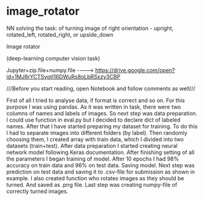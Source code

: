 # image_rotator
NN solving the task: of turning image of right orientation - upright, rotated_left, rotated_right, or upside_down



Image rotator

(deep-learning computer vision task)

Jupyter+zip.file+numpy.file ----> https://drive.google.com/open?id=1MJ8rYCTSyptI16DWuRs8oLbRSxzy3CBP

///Before you start reading, open Notebook and follow comments as well///

First of all I tried to analyse data, if format is correct and so on. For this purpose I was using pandas. As it was written in task, there were two columns of names and labels of images. 
So next step was data preparation. I could use function in eval.py but I decided to declare dict of labeled names. After that I have started preparing my dataset for training. To do this I had to separate images into different folders (by label).
	Then randomly choosing them, I created array with train data, which I divided into two datasets (train+test).
	After data preparation I started creating neural network model following Keras documentation. After finishing setting of all the parameters I began training of model. After 10 epochs I had 98% accuracy on train data and 96% on test data. Saving model.
	Next step was prediction on test data and saving it to .csv-file for submission as shown in example.
	I also created function who rotates images as they should be turned. And saved as .png file.
	Last step was creating numpy-file of correctly turned images.


